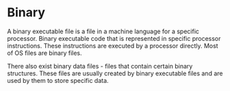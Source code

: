 # Binary
A binary executable file is a file in a machine language for a specific processor. 
Binary executable code that is represented in specific processor instructions. 
These instructions are executed by a processor directly.
Most of OS files are binary files.

There also exist binary data files - files that contain certain binary structures. These files are usually created by binary executable files and are used by them to store specific data.


